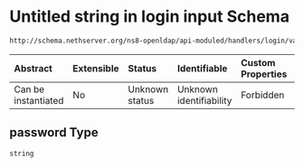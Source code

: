 # Untitled string in login input Schema

```txt
http://schema.nethserver.org/ns8-openldap/api-moduled/handlers/login/validate-input.json#/properties/password
```



| Abstract            | Extensible | Status         | Identifiable            | Custom Properties | Additional Properties | Access Restrictions | Defined In                                                                |
| :------------------ | :--------- | :------------- | :---------------------- | :---------------- | :-------------------- | :------------------ | :------------------------------------------------------------------------ |
| Can be instantiated | No         | Unknown status | Unknown identifiability | Forbidden         | Allowed               | none                | [validate-input.json\*](login/validate-input.json "open original schema") |

## password Type

`string`
